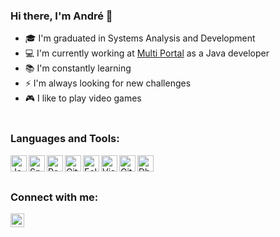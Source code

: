 ### Hi there, I'm André 👋

- 🎓 I'm graduated in Systems Analysis and Development
-	💻 I'm currently working at [Multi Portal](https://www.mportal.com.br) as a Java developer
- 📚 I'm constantly learning
- ⚡ I'm always looking for new challenges
- 🎮 I like to play video games
<br><br>

### Languages and Tools:

[<img align="left" alt="Java" width="26px" src="https://cdn.icon-icons.com/icons2/2415/PNG/128/java_original_logo_icon_146458.png" />][java]
[<img align="left" alt="Spring" width="26px" src="https://www.clipartmax.com/png/small/30-300342_spring-data-team-spring-framework-icon.png" />][spring]
[<img align="left" alt="PostgreSQL" width="26px" src="https://img.icons8.com/color/2x/postgreesql.png" />][postgree]
[<img align="left" alt="Git" width="26px" src="https://cdn3.iconfinder.com/data/icons/social-media-2169/24/social_media_social_media_logo_git-128.png" />][git]
[<img align="left" alt="Eclipse IDE" width="26px" src="https://cdn.icon-icons.com/icons2/1381/PNG/128/eclipse_94656.png" />][eclipse]
[<img align="left" alt="Visual Studio Code" width="26px" src="https://img.icons8.com/color/72/visual-studio-code-2019.png" />][vscode]
[<img align="left" alt="Git Kraken" width="26px" src="https://icons.iconarchive.com/icons/papirus-team/papirus-apps/256/gitkraken-icon.png" />][gitkraken]
[<img align="left" alt="Dbeaver" width="26px" src="https://icons.iconarchive.com/icons/papirus-team/papirus-apps/128/dbeaver-icon.png" />][dbeaver]
<br><br>

### Connect with me:

[<img align="left" alt="codeSTACKr | LinkedIn" width="22px" src="https://cdn.icon-icons.com/icons2/2037/PNG/128/in_linked_linkedin_media_social_icon_124259.png" />][linkedin]

[linkedin]: https://www.linkedin.com/in/andre-aps/
[java]: https://www.oracle.com/br/java/technologies/
[spring]: https://spring.io/
[postgree]:https://www.postgresql.org/
[git]: https://git-scm.com/
[eclipse]: https://www.eclipse.org/downloads/
[vscode]: https://code.visualstudio.com/
[gitkraken]: https://www.gitkraken.com/
[dbeaver]: https://dbeaver.io/
